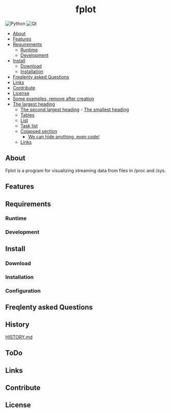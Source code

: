 
<div style="text-align: center">

<h1>fplot</h1>

</div>

![Python](https://img.shields.io/badge/python-3670A0?style=for-the-badge&logo=python&logoColor=ffdd54)
![Qt](https://img.shields.io/badge/Qt-%23217346.svg?style=for-the-badge&logo=Qt&logoColor=white)

<!-- START doctoc generated TOC please keep comment here to allow auto update -->
<!-- DON'T EDIT THIS SECTION, INSTEAD RE-RUN doctoc TO UPDATE -->

  - [About](#about)
  - [Features](#features)
  - [Requirements](#requirements)
    - [Runtime](#runtime)
    - [Development](#development)
  - [Install](#install)
    - [Download](#download)
    - [Installation](#installation)
  - [Freqlenty asked Questions](#freqlenty-asked-questions)
  - [Links](#links)
  - [Contribute](#contribute)
  - [License](#license)
  - [Some examples, remove after creation](#some-examples-remove-after-creation)
- [The largest heading](#the-largest-heading)
  - [The second largest heading](#the-second-largest-heading)
          - [The smallest heading](#the-smallest-heading)
  - [Tables](#tables)
  - [List](#list)
  - [Task list](#task-list)
  - [Colapsed section](#colapsed-section)
      - [We can hide anything, even code!](#we-can-hide-anything-even-code)
  - [Links](#links-1)

<!-- END doctoc generated TOC please keep comment here to allow auto update -->

## About

Fplot is a program for visualizing streaming data from files in /proc
and /sys. 

## Features


## Requirements

### Runtime

### Development


## Install


### Download


### Installation


### Configuration


## Freqlenty asked Questions


## History

[HISTORY.md](/HISTORY.md)


## ToDo


## Links


## Contribute


## License 


